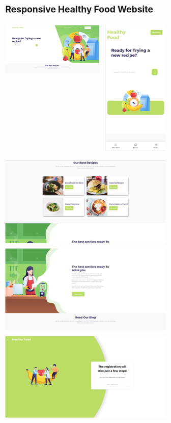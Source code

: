 
# Responsive Healthy Food Website

<div style="display: flex; align-itens: center; justify-content: center;">

<div style="margin-right: 10px;">

![HomePageSection1](./src/assets/readme_images/1.png)

</div>

<div style="margin-left: 10px; min-width: 189px">

![HomePageSection1](./src/assets/readme_images/5.png)

</div>

</div>


![HomePageSection1](./src/assets/readme_images/2.png)

![HomePageSection1](./src/assets/readme_images/3.png)

![HomePageSection1](./src/assets/readme_images/4.png)
